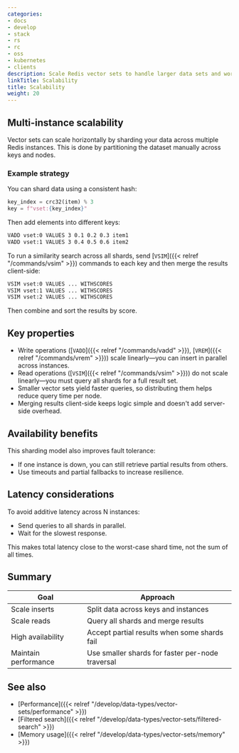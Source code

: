 ```yaml
---
categories:
- docs
- develop
- stack
- rs
- rc
- oss
- kubernetes
- clients
description: Scale Redis vector sets to handle larger data sets and workloads
linkTitle: Scalability
title: Scalability
weight: 20
---
```


## Multi-instance scalability

Vector sets can scale horizontally by sharding your data across multiple Redis instances. This is done by partitioning the dataset manually across keys and nodes.

### Example strategy

You can shard data using a consistent hash:

```python
key_index = crc32(item) % 3
key = f"vset:{key_index}"
```

Then add elements into different keys:

```bash
VADD vset:0 VALUES 3 0.1 0.2 0.3 item1
VADD vset:1 VALUES 3 0.4 0.5 0.6 item2
```

To run a similarity search across all shards, send [`VSIM`]({{< relref "/commands/vsim" >}}) commands to each key and then merge the results client-side:

```bash
VSIM vset:0 VALUES ... WITHSCORES
VSIM vset:1 VALUES ... WITHSCORES
VSIM vset:2 VALUES ... WITHSCORES
```

Then combine and sort the results by score.

## Key properties

- Write operations ([`VADD`]({{< relref "/commands/vadd" >}}), [`VREM`]({{< relref "/commands/vrem" >}})) scale linearly—you can insert in parallel across instances.
- Read operations ([`VSIM`]({{< relref "/commands/vsim" >}})) do not scale linearly—you must query all shards for a full result set.
- Smaller vector sets yield faster queries, so distributing them helps reduce query time per node.
- Merging results client-side keeps logic simple and doesn't add server-side overhead.

## Availability benefits

This sharding model also improves fault tolerance:

- If one instance is down, you can still retrieve partial results from others.
- Use timeouts and partial fallbacks to increase resilience.

## Latency considerations

To avoid additive latency across N instances:

- Send queries to all shards in parallel.
- Wait for the slowest response.

This makes total latency close to the worst-case shard time, not the sum of all times.

## Summary

| Goal                      | Approach                                          |
|---------------------------|---------------------------------------------------|
| Scale inserts             | Split data across keys and instances              |
| Scale reads               | Query all shards and merge results                |
| High availability         | Accept partial results when some shards fail      |
| Maintain performance      | Use smaller shards for faster per-node traversal  |

## See also

- [Performance]({{< relref "/develop/data-types/vector-sets/performance" >}})
- [Filtered search]({{< relref "/develop/data-types/vector-sets/filtered-search" >}})
- [Memory usage]({{< relref "/develop/data-types/vector-sets/memory" >}})
